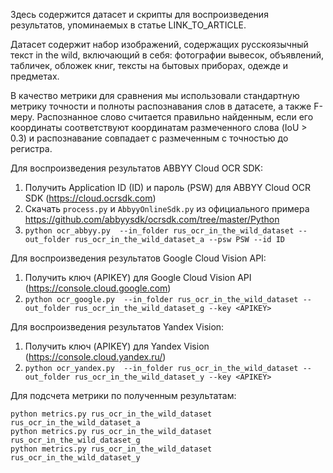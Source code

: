 Здесь содержится датасет и скрипты для воспроизведения результатов, упоминаемых в статье LINK_TO_ARTICLE.

Датасет содержит набор изображений, содержащих русскоязычный текст in the wild, включающий в себя: фотографии вывесок, объявлений, табличек, обложек книг, тексты на бытовых приборах, одежде и предметах.

В качество метрики для сравнения мы использовали стандартную метрику точности и полноты распознавания слов в датасете, а также F-меру. Распознанное слово считается правильно найденным, если его координаты соответствуют координатам размеченного слова (IoU > 0.3) и распознавание совпадает с размеченным с точностью до регистра. 


Для воспроизведения результатов ABBYY Cloud OCR SDK:
1. Получить Application ID (ID) и пароль (PSW) для ABBYY Cloud OCR SDK (https://cloud.ocrsdk.com)
2. Скачать `process.py` и `AbbyyOnlineSdk.py` из официального примера https://github.com/abbyysdk/ocrsdk.com/tree/master/Python
3. `python ocr_abbyy.py  --in_folder rus_ocr_in_the_wild_dataset --out_folder rus_ocr_in_the_wild_dataset_a --psw PSW --id ID`


Для воспроизведения результатов Google Cloud Vision API:
1. Получить ключ (APIKEY) для Google Cloud Vision API (https://console.cloud.google.com)
2. `python ocr_google.py  --in_folder rus_ocr_in_the_wild_dataset --out_folder rus_ocr_in_the_wild_dataset_g --key <APIKEY>`


Для воспроизведения результатов Yandex Vision:
1. Получить ключ (APIKEY) для Yandex Vision (https://console.cloud.yandex.ru/)
2. `python ocr_yandex.py  --in_folder rus_ocr_in_the_wild_dataset --out_folder rus_ocr_in_the_wild_dataset_y --key <APIKEY>`


Для подсчета метрики по полученным результатам:
```
python metrics.py rus_ocr_in_the_wild_dataset rus_ocr_in_the_wild_dataset_a
python metrics.py rus_ocr_in_the_wild_dataset rus_ocr_in_the_wild_dataset_g
python metrics.py rus_ocr_in_the_wild_dataset rus_ocr_in_the_wild_dataset_y
```




